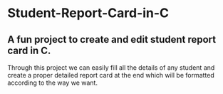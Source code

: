 # Student-Report-Card-in-C
## A fun project to create and edit student report card in C.

Through this project we can easily fill all the details of any student and 
create a proper detailed  report card at the end which will be formatted
according to the way we want.
